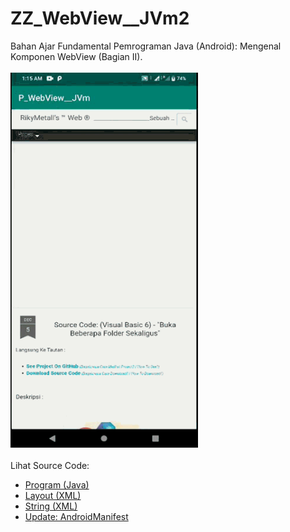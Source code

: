 # ZZ_WebView__JVm2
Bahan Ajar Fundamental Pemrograman Java (Android): Mengenal Komponen WebView (Bagian II).<br><br>
<img src="https://github.com/RizkyKhapidsyah/ZZ_WebView__JVm2/blob/master/app/result/R20191206_011548%2000_00_00-00_00_22.40.gif" height=600px width=300px><br><br>
Lihat Source Code:<br>
- <a href="https://github.com/RizkyKhapidsyah/ZZ_WebView__JVm2/blob/master/app/src/main/java/com/rk/wv_ii/MainActivity.java">Program (Java)</a><br>
- <a href="https://github.com/RizkyKhapidsyah/ZZ_WebView__JVm2/blob/master/app/src/main/res/layout/activity_main.xml">Layout (XML)</a><br>
- <a href="https://github.com/RizkyKhapidsyah/ZZ_WebView__JVm2/blob/master/app/src/main/res/values/strings.xml">String (XML)</a><br>
- <a href="https://github.com/RizkyKhapidsyah/ZZ_WebView__JVm2/blob/master/app/src/main/AndroidManifest.xml">Update: AndroidManifest</a>
